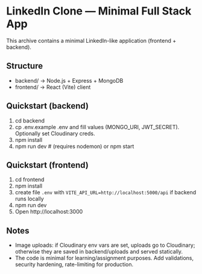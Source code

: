 # LinkedIn Clone — Minimal Full Stack App

This archive contains a minimal LinkedIn-like application (frontend + backend).

## Structure
- backend/  -> Node.js + Express + MongoDB
- frontend/ -> React (Vite) client

## Quickstart (backend)
1. cd backend
2. cp .env.example .env and fill values (MONGO_URI, JWT_SECRET). Optionally set Cloudinary creds.
3. npm install
4. npm run dev   # (requires nodemon) or npm start

## Quickstart (frontend)
1. cd frontend
2. npm install
3. create file `.env` with `VITE_API_URL=http://localhost:5000/api` if backend runs locally
4. npm run dev
5. Open http://localhost:3000

## Notes
- Image uploads: if Cloudinary env vars are set, uploads go to Cloudinary; otherwise they are saved in backend/uploads and served statically.
- The code is minimal for learning/assignment purposes. Add validations, security hardening, rate-limiting for production.

